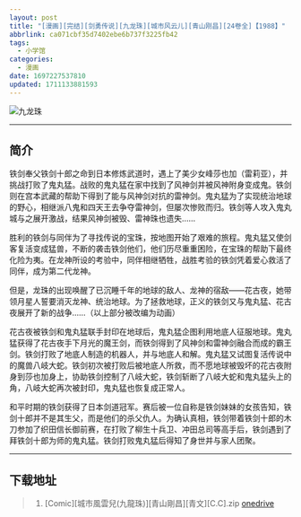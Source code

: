 ```yaml
---
layout: post
title: "[漫画][完结][剑勇传说][九龙珠][城市风云儿][青山刚昌][24卷全]【1988】"
abbrlink: ca071cbf35d7402ebe6b737f3225fb42
tags:
  - 小学馆
categories:
  - 漫画
date: 1697227537810
updated: 1711133881593
---
```


![九龙珠](https://img.20000207.xyz/file/319f3c9677c2ee3745318.jpg)

***

## 简介

铁剑奉父铁剑十郎之命到日本修炼武道时，遇上了美少女峰莎也加（雷莉亚），并挑战打败了鬼丸猛。战败的鬼丸猛在家中找到了风神剑并被风神附身变成鬼。铁剑则在宫本武藏的帮助下得到了能与风神剑对抗的雷神剑。鬼丸猛为了实现统治地球的野心，相继派八鬼和四天王去争夺雷神剑，但屡次惨败而归。铁剑等人攻入鬼丸城与之展开激战，结果风神剑被毁、雷神珠也遗失……

胜利的铁剑与同伴为了寻找传说的宝珠，按地图开始了艰难的旅程。鬼丸猛又使剑客复活变成猛兽，不断的袭击铁剑他们，他们历尽重重困险，在宝珠的帮助下最终化险为夷。在龙神所设的考验中，同伴相继牺牲，战胜考验的铁剑凭着爱心救活了同伴，成为第二代龙神。

但是，龙珠的出现唤醒了已沉睡千年的地球的敌人、龙神的宿敌——花古夜，她带领月星人誓要消灭龙神、统治地球。为了拯救地球，正义的铁剑又与鬼丸猛、花古夜展开了新的战争……（以上部分被改编为动画）

花古夜被铁剑和鬼丸猛联手封印在地球后，鬼丸猛企图利用地底人征服地球。鬼丸猛获得了花古夜手下月光的魔王剑，而铁剑得到了风神剑和雷神剑融合而成的霸王剑。铁剑打败了地底人制造的机器人，并与地底人和解。鬼丸猛又试图复活传说中的魔兽八岐大蛇。铁剑初次被打败后被地底人所救，而不愿地球被毁坏的花古夜附身到莎也加身上，协助铁剑控制了八岐大蛇，铁剑斩断了八岐大蛇和鬼丸猛头上的角，八岐大蛇再次被封印，鬼丸猛也恢复成正常人。

和平时期的铁剑获得了日本剑道冠军。赛后被一位自称是铁剑妹妹的女孩告知，铁剑十郎并不是其生父，而是他们的杀父仇人。为确认真相，铁剑带着铁剑十郎的木刀参加了织田信长御前赛，在打败了柳生十兵卫、冲田总司等高手后，铁剑遇到了拜铁剑十郎为师的鬼丸猛。铁剑打败鬼丸猛后得知了身世并与家人团聚。

***

## 下载地址

> 1. \[Comic]\[城市風雲兒(九龍珠)]\[青山剛昌]\[青文]\[C.C].zip
>    [onedrive](https://drive.aqua-aria.company/s/etvtoj)
